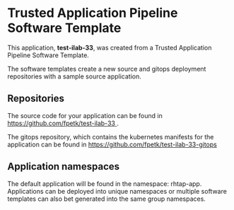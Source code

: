 # Trusted Application Pipeline Software Template

This application, **test-ilab-33**, was created from a Trusted Application Pipeline Software Template.

The software templates create a new source and gitops deployment repositories with a sample source application. 

## Repositories

The source code for your application can be found in [https://github.com/fpetk/test-ilab-33 ](https://github.com/fpetk/test-ilab-33 ).
 
The gitops repository, which contains the kubernetes manifests for the application can be found in 
[https://github.com/fpetk/test-ilab-33-gitops ](https://github.com/fpetk/test-ilab-33-gitops ) 

## Application namespaces 

The default application will be found in the namespace: rhtap-app. Applications can be deployed into unique namespaces or multiple software templates can also bet generated into the same group namespaces.  